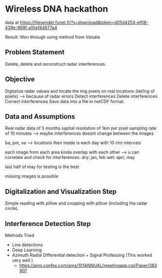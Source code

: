 # Wireless DNA hackathon 

data at https://filesender.funet.fi/?s=download&token=d05d4253-ef08-439e-968f-a10ef84877a4

Result: Won through using method from Vaisala

## Problem Statement 
Delete, delete and reconstruct radar interferences.

## Objective  
Digitalize radar values and locate the img pixels on real locations (lat/lng of pixels) --> because of radar errors 
Detect interferences
Delete interferences
Correct interferences 
Save data into a file in netCDF format. 

## Data and Assumptions 
Real radar data of 5 months
saptial resolution of 1km per pixel 
sampling rate of 10 minutes --> maybe interferences doesnt change between the images 

ba, pm, va --> locations
then inside is each day with 10 min intervals

each image from each area kinda overlap with each other --> u can correlate and check for interferences. 
dry: jan, feb
wet: apri, may

last half of may for testing is the best

missing images is possible 

## Digitalization and Visualization Step 
Simple reading with pillow and cropping with pillow (including the radar circle). 


## Interference Detection Step

Methods Tried 
- Line detections  
- Deep Learning
- Azimuth Radial Differential detection + Signal Professing (This worked very well )
  - https://ams.confex.com/ams/101ANNUAL/meetingapp.cgi/Paper/383907